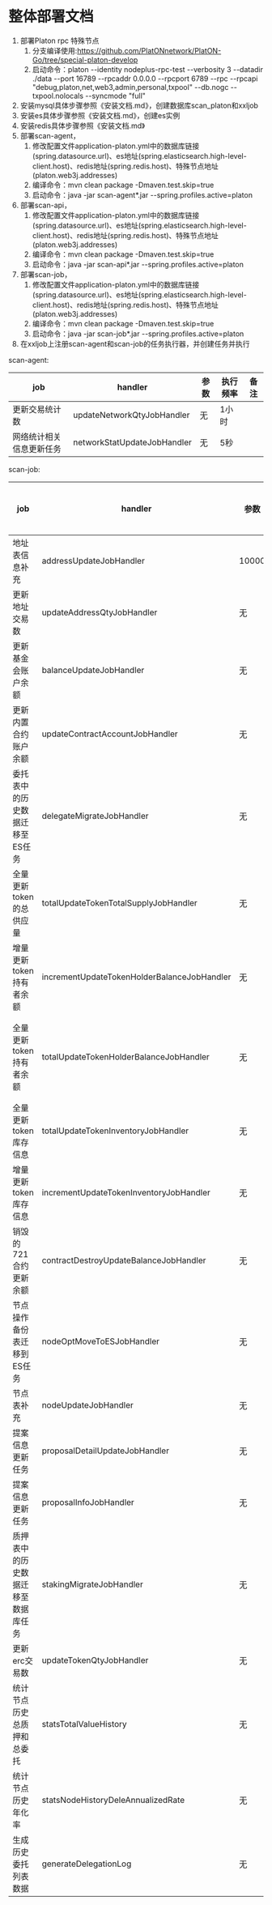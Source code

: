 # 整体部署文档

1. 部署Platon rpc 特殊节点
   1. 分支编译使用:https://github.com/PlatONnetwork/PlatON-Go/tree/special-platon-develop
   2. 启动命令：platon --identity nodeplus-rpc-test --verbosity 3 --datadir ./data --port 16789 --rpcaddr 0.0.0.0 --rpcport 6789 --rpc --rpcapi "debug,platon,net,web3,admin,personal,txpool"  --db.nogc --txpool.nolocals --syncmode "full"
2. 安装mysql具体步骤参照《安装文档.md》，创建数据库scan_platon和xxljob
3. 安装es具体步骤参照《安装文档.md》，创建es实例
4. 安装redis具体步骤参照《安装文档.md》
5. 部署scan-agent，
   1. 修改配置文件application-platon.yml中的数据库链接(spring.datasource.url)、es地址(spring.elasticsearch.high-level-client.host)、redis地址(spring.redis.host)、特殊节点地址(platon.web3j.addresses)
   2. 编译命令：mvn clean package -Dmaven.test.skip=true
   3. 启动命令：java -jar scan-agent*.jar --spring.profiles.active=platon
6. 部署scan-api，
   1. 修改配置文件application-platon.yml中的数据库链接(spring.datasource.url)、es地址(spring.elasticsearch.high-level-client.host)、redis地址(spring.redis.host)、特殊节点地址(platon.web3j.addresses)
   2. 编译命令：mvn clean package -Dmaven.test.skip=true
   3. 启动命令：java -jar scan-api*.jar --spring.profiles.active=platon
7. 部署scan-job，
   1. 修改配置文件application-platon.yml中的数据库链接(spring.datasource.url)、es地址(spring.elasticsearch.high-level-client.host)、redis地址(spring.redis.host)、特殊节点地址(platon.web3j.addresses)
   2. 编译命令：mvn clean package -Dmaven.test.skip=true
   3. 启动命令：java -jar scan-job*.jar --spring.profiles.active=platon
8. 在xxljob上注册scan-agent和scan-job的任务执行器，并创建任务并执行

scan-agent:

| job                  | handler                                     | 参数    | 执行频率 | 备注                |
|----------------------| ------------------------------------------- |-------|------|-------------------|
| 更新交易统计数	              | updateNetworkQtyJobHandler                     | 无 | 1小时  |            |
| 网络统计相关信息更新任务	              | networkStatUpdateJobHandler                  | 无     | 5秒   |                   |

scan-job:

| job                  | handler                                     | 参数    | 执行频率  | 备注                |
|----------------------| ------------------------------------------- |-------|-------|-------------------|
| 地址表信息补充              | addressUpdateJobHandler                     | 10000 | 20秒一次 | 增加了更新余额           |
| 更新地址交易数              | updateAddressQtyJobHandler                  | 无     | 30秒   |                   |
| 更新基金会账户余额            | balanceUpdateJobHandler                     | 无     | 6分钟   |                   |
| 更新内置合约账户余额           | updateContractAccountJobHandler             | 无     | 10秒   |                   |
| 委托表中的历史数据迁移至ES任务     | delegateMigrateJobHandler                   | 无     | 30秒   |                   |
| 全量更新token的总供应量       | totalUpdateTokenTotalSupplyJobHandler       | 无     | 5分    |                   |
| 增量更新token持有者余额       | incrementUpdateTokenHolderBalanceJobHandler | 无     | 4分    |                   |
| 全量更新token持有者余额       | totalUpdateTokenHolderBalanceJobHandler     | 无     | 1天    | 每次查询数据量由10改成了1000 |
| 全量更新token库存信息        | totalUpdateTokenInventoryJobHandler         | 无     | 1天    |                   |
| 增量更新token库存信息        | incrementUpdateTokenInventoryJobHandler     | 无     | 1小时   |                   |
| 销毁的721合约更新余额         | contractDestroyUpdateBalanceJobHandler      | 无     | 10分钟  |                   |
| 节点操作备份表迁移到ES任务       | nodeOptMoveToESJobHandler                   | 无     | 10分钟  |                   |
| 节点表补充                | nodeUpdateJobHandler                        | 无     | 1分钟   |                   |
| 提案信息更新任务             | proposalDetailUpdateJobHandler              | 无     | 15秒   |                   |
| 提案信息更新任务             | proposalInfoJobHandler                      | 无     | 15秒   |                   |
| 质押表中的历史数据迁移至数据库任务 | stakingMigrateJobHandler                    | 无     | 30秒   |                   |
| 更新erc交易数          | updateTokenQtyJobHandler                    | 无     | 5分钟   |                   |
| 统计节点历史总质押和总委托     | statsTotalValueHistory                      | 无     | 1天    | 新增job             |
| 统计节点历史年化率            | statsNodeHistoryDeleAnnualizedRate          | 无     | 1天    | 新增job             |
| 生成历史委托列表数据           | generateDelegationLog                       | 无     | 5分钟   | 新增job             |
